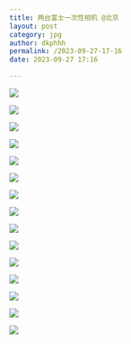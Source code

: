 ```yaml
---
title: 两台富士一次性相机 @北京
layout: post
category: jpg
author: dkphhh
permalink: /2023-09-27-17-16
date: 2023-09-27 17:16

---
```


![](https://cdn.jsdelivr.net/gh/dkphhh/img/imgformessage/20230927171225.jpg)


![](https://cdn.jsdelivr.net/gh/dkphhh/img/imgformessage/20230927171228.jpg)


![](https://cdn.jsdelivr.net/gh/dkphhh/img/imgformessage/20230927171231.jpg)


![](https://cdn.jsdelivr.net/gh/dkphhh/img/imgformessage/20230927171233.jpg)


![](https://cdn.jsdelivr.net/gh/dkphhh/img/imgformessage/20230927171236.jpg)


![](https://cdn.jsdelivr.net/gh/dkphhh/img/imgformessage/20230927171239.jpg)


![](https://cdn.jsdelivr.net/gh/dkphhh/img/imgformessage/20230927171242.jpg)


![](https://cdn.jsdelivr.net/gh/dkphhh/img/imgformessage/20230927171244.jpg)


![](https://cdn.jsdelivr.net/gh/dkphhh/img/imgformessage/20230927171246.jpg)


![](https://cdn.jsdelivr.net/gh/dkphhh/img/imgformessage/20230927171253.jpg)


![](https://cdn.jsdelivr.net/gh/dkphhh/img/imgformessage/20230927171255.jpg)


![](https://cdn.jsdelivr.net/gh/dkphhh/img/imgformessage/20230927171258.jpg)


![](https://cdn.jsdelivr.net/gh/dkphhh/img/imgformessage/20230927171300.jpg)


![](https://cdn.jsdelivr.net/gh/dkphhh/img/imgformessage/20230927171303.jpg)


![](https://cdn.jsdelivr.net/gh/dkphhh/img/imgformessage/20230927171306.jpg)
